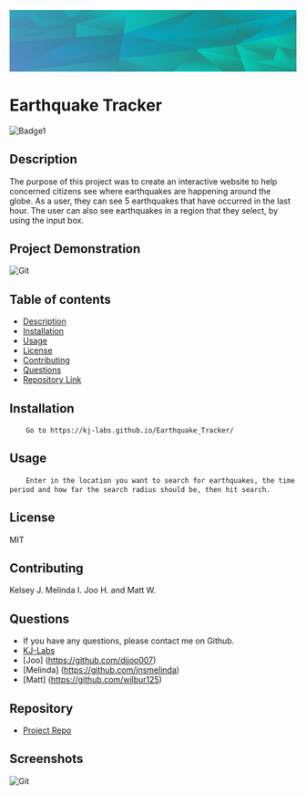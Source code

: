 

![Git](background.PNG)  
# Earthquake Tracker

![Badge1](https://img.shields.io/badge/License-MIT-Blue)


## Description 
The purpose of this project was to create an interactive website to help concerned citizens see where earthquakes are happening around the globe. As a user, they can see 5 earthquakes that have occurred in the last hour. The user can also see earthquakes in a region that they select, by using the input box.

## Project Demonstration
![Git](readmevideo.gif)  


## Table of contents

- [Description](#description)
- [Installation](#installation)
- [Usage](#usage)
- [License](#license)
- [Contributing](#contributing)
- [Questions](#questions)
- [Repository Link](#repository)



## Installation

        Go to https://kj-labs.github.io/Earthquake_Tracker/

## Usage

        Enter in the location you want to search for earthquakes, the time period and how far the search radius should be, then hit search. 

## License
MIT 

## Contributing

Kelsey J. Melinda I. Joo H. and Matt W.


## Questions
- If you have any questions, please contact me on Github.
- [KJ-Labs](https://github.com/KJ-Labs)
- [Joo] (https://github.com/djjoo007)
- [Melinda] (https://github.com/jnsmelinda)
- [Matt] (https://github.com/wilbur125)
## Repository

- [Project Repo](https://github.com/KJ-Labs/Earthquake_Tracker)

## Screenshots
![Git](screenshot.PNG)  



